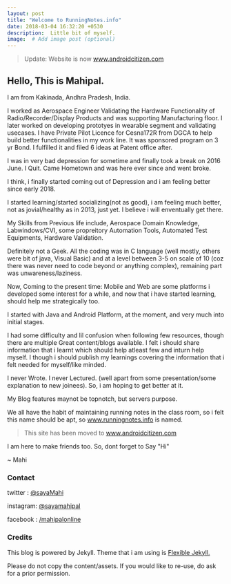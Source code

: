 ```yaml
---
layout: post
title: "Welcome to RunningNotes.info"
date: 2018-03-04 16:32:20 +0530
description:  Little bit of myself. 
image:  # Add image post (optional)
---
```

> Update: Website is now www.androidcitizen.com

## Hello, This is Mahipal.

I am from Kakinada, Andhra Pradesh, India. 

I worked as Aerospace Engineer Validating the Hardware Functionality of Radio/Recorder/Display Products and was supporting Manufacturing floor. I later worked on developing prototyes in wearable segment and validating usecases. I have Private Pilot Licence for Cesna172R from DGCA to help build better functionalities in my work line. It was sponsored program on 3 yr Bond. I fulfilled it and filed 6 ideas at Patent office after. 

I was in very bad depression for sometime and finally took a break on 2016 June. I Quit. Came Hometown and was here ever since and went broke.

I think, i finally started coming out of Depression and i am feeling better since early 2018.

I started learning/started socializing(not as good), i am feeling much better, not as jovial/healthy as in 2013, just yet. I believe i will enventually get there.

My Skills from Previous life include, Aerospace Domain Knowledge, Labwindows/CVI, some propreitory Automation Tools, Automated Test Equipments, Hardware Validation.

Definitely not a Geek. All the coding was in C language (well mostly, others were bit of java, Visual Basic) and at a level between 3-5 on scale of 10 (coz there was never need to code beyond or anything complex), remaining part was unwareness/laziness.

Now, Coming to the present time: Mobile and Web are some platforms i developed some interest for a while, and now 
that i have started learning, should help me strategically too.

I started with Java and Android Platform, at the moment, and very much into initial stages.

I had some difficulty and lil confusion when following few resources, though there are multiple Great content/blogs available. I felt i should share information that i learnt which should help atleast few and inturn help myself. I though i should publish my learnings covering the information that i felt needed for myself/like minded.

I never Wrote. I never Lectured. (well apart from some presentation/some explanation to new joinees). So, i am hoping to get better at it.

My Blog features maynot be topnotch, but servers purpose.

We all have the habit of maintaining running notes in the class room, so i felt this name should be apt, so www.runningnotes.info is named.

> This site has been moved to www.androidcitizen.com

I am here to make friends too. So, dont forget to Say "Hi"

~ Mahi 

### Contact

twitter  :   <a href="http://www.twitter.com/sayaMahi" target="_blank">@sayaMahi</a>

instagram: <a href="https://www.instagram.com/sayamahipal" target="_blank">@sayamahipal</a>

facebook :  <a href="https://www.facebook.com/mahipalonline" target="_blank">/mahipalonline</a>

### Credits

This blog is powered by Jekyll. Theme that i am using is <a href="https://github.com/artemsheludko/flexible-jekyll" target="_blank">Flexible Jekyll.</a>

Please do not copy the content/assets. If you would like to re-use, do ask for a prior permission.





